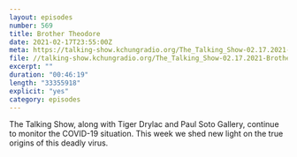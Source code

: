 ```yaml
---
layout: episodes
number: 569
title: Brother Theodore
date: 2021-02-17T23:55:00Z
meta: https://talking-show.kchungradio.org/The_Talking_Show-02.17.2021-Brother_Theodore.mp3
file: //talking-show.kchungradio.org/The_Talking_Show-02.17.2021-Brother_Theodore.mp3 
excerpt: ""
duration: "00:46:19"
length: "33355918"
explicit: "yes"
category: episodes
---
```

The Talking Show, along with Tiger Drylac and Paul Soto Gallery, continue to monitor the COVID-19 situation. This week we shed new light on the true origins of this deadly virus.
